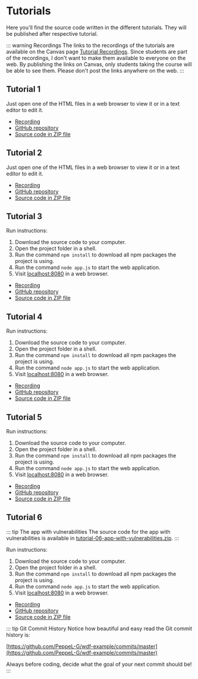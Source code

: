 # Tutorials
Here you'll find the source code written in the different tutorials. They will be published after respective tutorial.

::: warning Recordings
The links to the recordings of the tutorials are available on the Canvas page [Tutorial Recordings](https://ju.instructure.com/courses/2142/pages/tutorial-recordings). Since students are part of the recordings, I don't want to make them available to everyone on the web. By publishing the links on Canvas, only students taking the course will be able to see them. Please don't post the links anywhere on the web.
:::

## Tutorial 1
Just open one of the HTML files in a web browser to view it or in a text editor to edit it.

* [Recording](https://ju.instructure.com/courses/2142/pages/tutorial-recordings)
* [GitHub repository](https://github.com/PeppeL-G/test-444/tree/tutorial-01)
* [Source code in ZIP file](./static-files/tutorial-01.zip)

## Tutorial 2
Just open one of the HTML files in a web browser to view it or in a text editor to edit it.

* [Recording](https://ju.instructure.com/courses/2142/pages/tutorial-recordings)
* [GitHub repository](https://github.com/PeppeL-G/test-444/tree/tutorial-02)
* [Source code in ZIP file](./static-files/tutorial-02.zip)

## Tutorial 3
Run instructions:

1. Download the source code to your computer.
2. Open the project folder in a shell.
3. Run the command `npm install` to download all npm packages the project is using.
4. Run the command `node app.js` to start the web application.
5. Visit [localhost:8080](http://localhost:8080/) in a web browser.

* [Recording](https://ju.instructure.com/courses/2142/pages/tutorial-recordings)
* [GitHub repository](https://github.com/PeppeL-G/wdf-example/tree/tutorial-03)
* [Source code in ZIP file](./static-files/tutorial-03.zip)

## Tutorial 4
Run instructions:

1. Download the source code to your computer.
2. Open the project folder in a shell.
3. Run the command `npm install` to download all npm packages the project is using.
4. Run the command `node app.js` to start the web application.
5. Visit [localhost:8080](http://localhost:8080/) in a web browser.

* [Recording](https://ju.instructure.com/courses/2142/pages/tutorial-recordings)
* [GitHub repository](https://github.com/PeppeL-G/wdf-example/tree/tutorial-04)
* [Source code in ZIP file](./static-files/tutorial-04.zip)

## Tutorial 5
Run instructions:

1. Download the source code to your computer.
2. Open the project folder in a shell.
3. Run the command `npm install` to download all npm packages the project is using.
4. Run the command `node app.js` to start the web application.
5. Visit [localhost:8080](http://localhost:8080/) in a web browser.

* [Recording](https://ju.instructure.com/courses/2142/pages/tutorial-recordings)
* [GitHub repository](https://github.com/PeppeL-G/wdf-example/tree/tutorial-05)
* [Source code in ZIP file](./static-files/tutorial-05.zip)

## Tutorial 6
::: tip The app with vulnerabilities
The source code for the app with vulnerabilities is available in [tutorial-06-app-with-vulnerabilities.zip](./static-files/tutorial-06-app-with-vulnerabilities.zip).
:::

Run instructions:

1. Download the source code to your computer.
2. Open the project folder in a shell.
3. Run the command `npm install` to download all npm packages the project is using.
4. Run the command `node app.js` to start the web application.
5. Visit [localhost:8080](http://localhost:8080/) in a web browser.

* [Recording](https://ju.instructure.com/courses/2142/pages/tutorial-recordings)
* [GitHub repository](https://github.com/PeppeL-G/wdf-example/tree/tutorial-06)
* [Source code in ZIP file](./static-files/tutorial-06.zip)

::: tip Git Commit History
Notice how beautiful and easy read the Git commit history is:

[https://github.com/PeppeL-G/wdf-example/commits/master](https://github.com/PeppeL-G/wdf-example/commits/master)

Always before coding, decide what the goal of your next commit should be!
:::